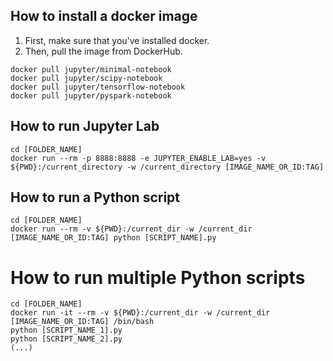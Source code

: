 ## How to install a docker image
1. First, make sure that you've installed docker.
2. Then, pull the image from DockerHub.
```
docker pull jupyter/minimal-notebook
docker pull jupyter/scipy-notebook
docker pull jupyter/tensorflow-notebook
docker pull jupyter/pyspark-notebook
```

## How to run Jupyter Lab
```
cd [FOLDER_NAME]
docker run --rm -p 8888:8888 -e JUPYTER_ENABLE_LAB=yes -v ${PWD}:/current_directory -w /current_directory [IMAGE_NAME_OR_ID:TAG]
```

## How to run a Python script
```
cd [FOLDER_NAME]
docker run --rm -v ${PWD}:/current_dir -w /current_dir [IMAGE_NAME_OR_ID:TAG] python [SCRIPT_NAME].py
```

# How to run multiple Python scripts
```
cd [FOLDER_NAME]
docker run -it --rm -v ${PWD}:/current_dir -w /current_dir [IMAGE_NAME_OR_ID:TAG] /bin/bash
python [SCRIPT_NAME_1].py
python [SCRIPT_NAME_2].py
(...)
```
